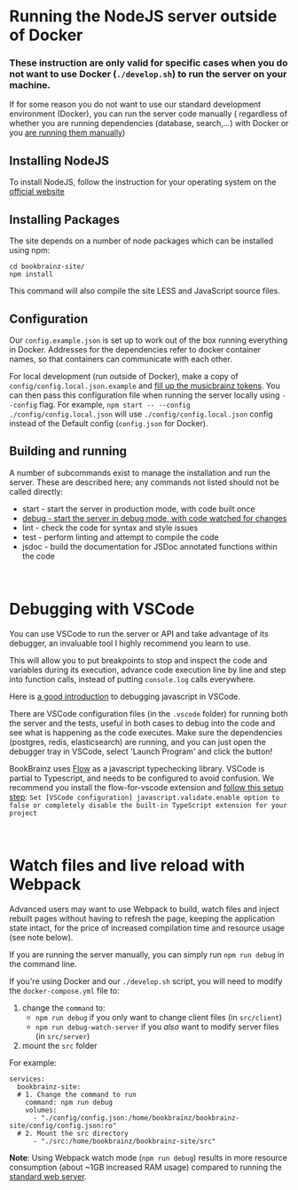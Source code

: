 # Running the NodeJS server outside of Docker

### These instruction are only valid for specific cases when you do not want to use Docker (`./develop.sh`) to run the server on your machine.

If for some reason you do not want to use our standard development environment (Docker), you can run the server code manually (
regardless of whether you are running dependencies (database, search,…) with Docker or you [are running them manually](./MANUAL_INSTALL.md))

## Installing NodeJS

To install NodeJS, follow the instruction for your operating system on the [official website](https://nodejs.org/en/download/)


## Installing Packages
The site depends on a number of node packages which can be installed using npm:

    cd bookbrainz-site/
    npm install

This command will also compile the site LESS and JavaScript source files.

## Configuration

Our `config.example.json` is set up to work out of the box running everything in Docker. Addresses for the dependencies refer to docker container names, so that containers can communicate with each other.

For local development (run outside of Docker), make a copy of `config/config.local.json.example` and [fill up the musicbrainz tokens](README.md#configuration). You can then pass this configuration file when running the server locally using `--config` flag.
For example, `npm start -- --config ./config/config.local.json` will use `./config/config.local.json` config instead of the Default config (`config.json` for Docker).


## Building and running
A number of subcommands exist to manage the installation and run the server.
These are described here; any commands not listed should not be called directly:

* start - start the server in production mode, with code built once
* [debug - start the server in debug mode, with code watched for changes](#watch-files-and-live-reload-with-webpack)
* lint - check the code for syntax and style issues
* test - perform linting and attempt to compile the code
* jsdoc - build the documentation for JSDoc annotated functions within the
  code

<br/>

# Debugging with VSCode
You can use VSCode to run the server or API and take advantage of its debugger, an invaluable tool I highly recommend you learn to use.

This will allow you to put breakpoints to stop and inspect the code and variables during its execution, advance code execution line by line and step into function calls, instead of putting `console.log` calls everywhere.

Here is [a good introduction](https://www.youtube.com/watch?v=yFtU6_UaOtA) to debugging javascript in VSCode.

There are VSCode configuration files (in the `.vscode` folder) for running both the server and the tests, useful in both cases to debug into the code and see what is happening as the code executes.
Make sure the dependencies (postgres, redis, elasticsearch) are running, and you can just open the debugger tray in VSCode, select 'Launch Program' and click the button!

BookBrainz uses [Flow](https://flow.org) as a javascript typechecking library. VSCode is partial to Typescript, and needs to be configured to avoid confusion.
We recommend you install the flow-for-vscode extension and [follow this setup step](https://github.com/flowtype/flow-for-vscode#setup):
`Set [VSCode configuration] javascript.validate.enable option to false or completely disable the built-in TypeScript extension for your project`

<br/>

# Watch files and live reload with Webpack

Advanced users may want to use Webpack to build, watch files and inject rebuilt pages without having to refresh the page,
keeping the application state intact, for the price of increased compilation time and resource usage (see note below).

If you are running the server manually, you can simply run `npm run debug` in the command line.

If you're using Docker and our `./develop.sh` script, you will need to modify the `docker-compose.yml` file to:
1. change the `command` to:
    - `npm run debug` if you only want to change client files (in `src/client`)
    - `npm run debug-watch-server` if you *also* want to modify server files (in `src/server`)
2. mount the `src` folder

For example:
```
services:
  bookbrainz-site:
  # 1. Change the command to run
    command: npm run debug
    volumes:
      - "./config/config.json:/home/bookbrainz/bookbrainz-site/config/config.json:ro"
  # 2. Mount the src directory
      - "./src:/home/bookbrainz/bookbrainz-site/src"
```
**Note**: Using Webpack watch mode (`npm run debug`) results in more resource consumption (about ~1GB increased RAM usage) compared to running the [standard web server](/README.md#running-the-web-server).
